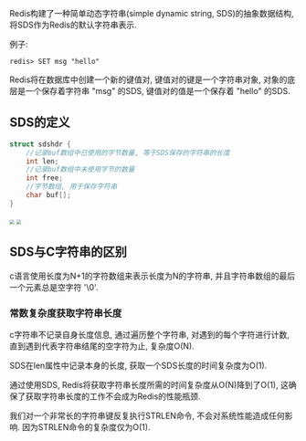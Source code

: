 Redis构建了一种简单动态字符串(simple dynamic string, SDS)的抽象数据结构,  将SDS作为Redis的默认字符串表示.

例子: 

```
redis> SET msg "hello"
```

Redis将在数据库中创建一个新的键值对,  键值对的键是一个字符串对象,  对象的底层是一个保存着字符串 "msg" 的SDS,  键值对的值是一个保存着 "hello" 的SDS.

## SDS的定义

```c
struct sdshdr {
	//记录buf数组中已使用的字节数量, 等于SDS保存的字符串的长度
	int len;
	//记录buf数组中未使用字节的数量
	int free;
	//字节数组, 用于保存字符串
	char buf[];
}
```

<img src="/Users/shitian/Library/Application Support/typora-user-images/image-20210207234506670.png" style="zoom:50%;" />

<img src="/Users/shitian/Library/Application Support/typora-user-images/image-20210207234653098.png" style="zoom:50%;" />

## SDS与C字符串的区别

c语言使用长度为N+1的字符数组来表示长度为N的字符串,  并且字符串数组的最后一个元素总是空字符 '\0'.

### 常数复杂度获取字符串长度

c字符串不记录自身长度信息,  通过遍历整个字符串,  对遇到的每个字符进行计数,  直到遇到代表字符串结尾的空字符为止,  复杂度O(N).

SDS在len属性中记录本身的长度,  获取一个SDS长度的时间复杂度为O(1).

通过使用SDS,  Redis将获取字符串长度所需的时间复杂度从O(N)降到了O(1),  这确保了获取字符串长度的工作不会成为Redis的性能瓶颈. 

我们对一个非常长的字符串键反复执行STRLEN命令,  不会对系统性能造成任何影响.  因为STRLEN命令的复杂度仅为O(1).



